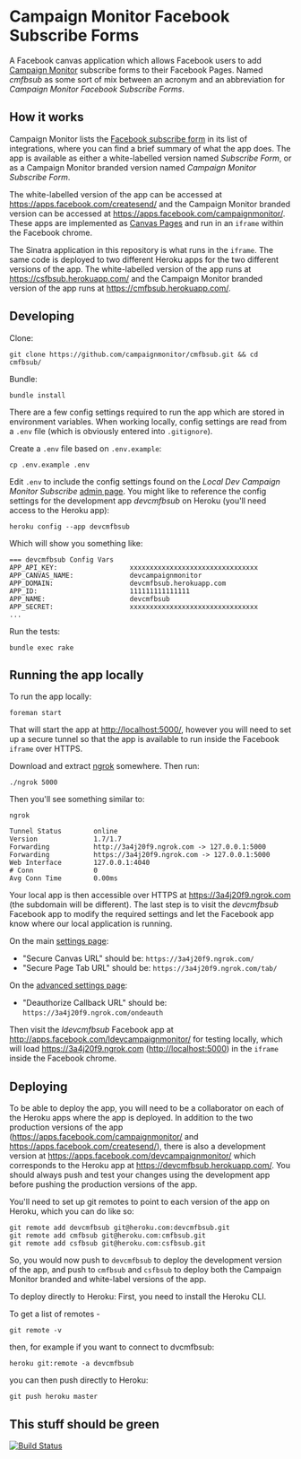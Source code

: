 # Campaign Monitor Facebook Subscribe Forms

A Facebook canvas application which allows Facebook users to add [Campaign Monitor](http://www.campaignmonitor.com/) subscribe forms to their Facebook Pages. Named _cmfbsub_ as some sort of mix between an acronym and an abbreviation for _Campaign Monitor Facebook Subscribe Forms_.

## How it works

Campaign Monitor lists the [Facebook subscribe form](http://www.campaignmonitor.com/integrations/facebook-subscribe-form/) in its list of integrations, where you can find a brief summary of what the app does. The app is available as either a white-labelled version named _Subscribe Form_, or as a Campaign Monitor branded version named _Campaign Monitor Subscribe Form_.

The white-labelled version of the app can be accessed at https://apps.facebook.com/createsend/ and the Campaign Monitor branded version can be accessed at https://apps.facebook.com/campaignmonitor/. These apps are implemented as [Canvas Pages](https://developers.facebook.com/docs/appsonfacebook/tutorial/) and run in an `iframe` within the Facebook chrome.

The Sinatra application in this repository is what runs in the `iframe`. The same code is deployed to two different Heroku apps for the two different versions of the app. The white-labelled version of the app runs at https://csfbsub.herokuapp.com/ and the Campaign Monitor branded version of the app runs at https://cmfbsub.herokuapp.com/.

## Developing

Clone:

```
git clone https://github.com/campaignmonitor/cmfbsub.git && cd cmfbsub/
```

Bundle:

```
bundle install
```

There are a few config settings required to run the app which are stored in environment variables. When working locally, config settings are read from a `.env` file (which is obviously entered into `.gitignore`).

Create a `.env` file based on `.env.example`:

```
cp .env.example .env
```

Edit `.env` to include the config settings found on the _Local Dev Campaign Monitor Subscribe_ [admin page](https://developers.facebook.com/apps/195059907238783). You might like to reference the config settings for the development app _devcmfbsub_ on Heroku (you'll need access to the Heroku app):

```
heroku config --app devcmfbsub
```

Which will show you something like:

```
=== devcmfbsub Config Vars
APP_API_KEY:                  xxxxxxxxxxxxxxxxxxxxxxxxxxxxxxxx
APP_CANVAS_NAME:              devcampaignmonitor
APP_DOMAIN:                   devcmfbsub.herokuapp.com
APP_ID:                       111111111111111
APP_NAME:                     devcmfbsub
APP_SECRET:                   xxxxxxxxxxxxxxxxxxxxxxxxxxxxxxxx
...
```

Run the tests:

```
bundle exec rake
```

## Running the app locally

To run the app locally:

```
foreman start
```

That will start the app at [http://localhost:5000/](http://localhost:5000/), however you will need to set up a secure tunnel so that the app is available to run inside the Facebook `iframe` over HTTPS.

Download and extract [ngrok](https://ngrok.com/download) somewhere. Then run:

```
./ngrok 5000
```

Then you'll see something similar to:

```
ngrok

Tunnel Status        online
Version              1.7/1.7
Forwarding           http://3a4j20f9.ngrok.com -> 127.0.0.1:5000
Forwarding           https://3a4j20f9.ngrok.com -> 127.0.0.1:5000
Web Interface        127.0.0.1:4040
# Conn               0
Avg Conn Time        0.00ms
```

Your local app is then accessible over HTTPS at https://3a4j20f9.ngrok.com (the subdomain will be different). The last step is to visit the _devcmfbsub_ Facebook app to modify the required settings and let the Facebook app know where our local application is running.

On the main [settings page](https://developers.facebook.com/apps/195059907238783/settings/):
- "Secure Canvas URL" should be: `https://3a4j20f9.ngrok.com/`
- "Secure Page Tab URL" should be: `https://3a4j20f9.ngrok.com/tab/`

On the [advanced settings page](https://developers.facebook.com/apps/195059907238783/settings/advanced/):
- "Deauthorize Callback URL" should be: `https://3a4j20f9.ngrok.com/ondeauth`

Then visit the _ldevcmfbsub_ Facebook app at http://apps.facebook.com/ldevcampaignmonitor/ for testing locally, which will load https://3a4j20f9.ngrok.com ([http://localhost:5000](http://localhost:5000)) in the `iframe` inside the Facebook chrome.

## Deploying

To be able to deploy the app, you will need to be a collaborator on each of the Heroku apps where the app is deployed. In addition to the two production versions of the app (https://apps.facebook.com/campaignmonitor/ and https://apps.facebook.com/createsend/), there is also a development version at https://apps.facebook.com/devcampaignmonitor/ which corresponds to the Heroku app at https://devcmfbsub.herokuapp.com/. You should always push and test your changes using the development app before pushing the production versions of the app.

You'll need to set up git remotes to point to each version of the app on Heroku, which you can do like so:

```
git remote add devcmfbsub git@heroku.com:devcmfbsub.git
git remote add cmfbsub git@heroku.com:cmfbsub.git
git remote add csfbsub git@heroku.com:csfbsub.git
```

So, you would now push to `devcmfbsub` to deploy the development version of the app, and push to `cmfbsub` and `csfbsub` to deploy both the Campaign Monitor branded and white-label versions of the app.

To deploy directly to Heroku:
First, you need to install the Heroku CLI.

To get a list of remotes - 
```
git remote -v
```
then, for example if you want to connect to dvcmfbsub:
```
heroku git:remote -a devcmfbsub
```
you can then push directly to Heroku:
```
git push heroku master
```
## This stuff should be green

[![Build Status](https://travis-ci.org/campaignmonitor/cmfbsub.svg)][travis]

[travis]: https://travis-ci.org/campaignmonitor/cmfbsub

